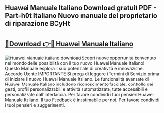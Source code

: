 ## Huawei Manuale Italiano Download gratuit PDF - Part-h0t Italiano Nuovo manuale del proprietario di riparazione BCyHt

# <h2><a href="http://df91kr.blite.top/?on=Huawei+Manuale+Italiano">🔗Download 👉🔴 Huawei Manuale Italiano</a></h2>

[![Huawei Manuale Italiano download](https://i.imgur.com/lujVjoI.png)](http://df91kr.blite.top/?on=Huawei+Manuale+Italiano)
Scopri nuove opportunità benvenuto nel mondo delle possibilità con il tuo nuovo Huawei Manuale Italiano! Questo Manuale esplora il suo potenziale di creatività e innovazione. Accordo Utente IMPORTANTE Si prega di leggere i Termini di Servizio prima di iniziare il nuovo Huawei Manuale Italiano. Le funzionalità avanzate di Huawei Manuale Italiano includono riconoscimento facciale, controllo dei gesti, profili personalizzabili e attività automatizzate, tutte accessibili e personalizzate dall'interfaccia. Per favore condividi i tuoi pensieri Huawei Manuale Italiano. Il tuo Feedback è inestimabile per noi. Per favore condividi i tuoi pensieri e suggerimenti.
